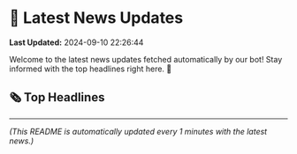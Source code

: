 # 📰 Latest News Updates
**Last Updated:** 2024-09-10 22:26:44

Welcome to the latest news updates fetched automatically by our bot! Stay informed with the top headlines right here. 🚀

## 🗞️ Top Headlines

---
*(This README is automatically updated every 1 minutes with the latest news.)*
